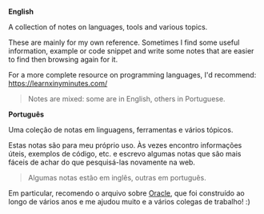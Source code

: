 **English**

A collection of notes on languages, tools and various topics.

These are mainly for my own reference. Sometimes I find some useful information, example or code snippet and write some notes that are easier to find then browsing again for it.

For a more complete resource on programming languages, I'd recommend: <https://learnxinyminutes.com/>

> Notes are mixed: some are in English, others in Portuguese.


**Português**

Uma coleção de notas em linguagens, ferramentas e vários tópicos.

Estas notas são para meu próprio uso. Às vezes encontro informações úteis, exemplos de código, etc. e escrevo algumas notas que são mais fáceis de achar do que pesquisá-las novamente na web.

> Algumas notas estão em inglês, outras em português.

Em particular, recomendo o arquivo sobre [Oracle](oracle.md), que foi construído ao longo de vários anos e me ajudou muito e a vários colegas de trabalho! :)
